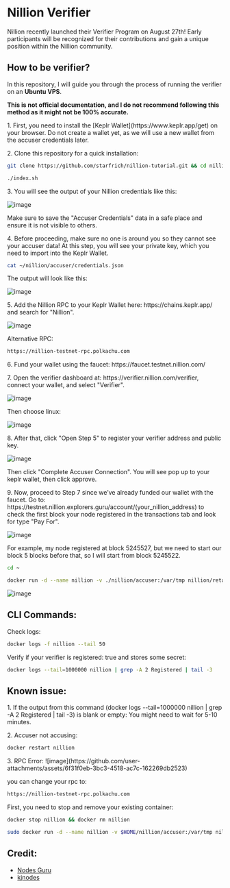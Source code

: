 # Nillion Verifier
Nillion recently launched their Verifier Program on August 27th! Early participants will be recognized for their contributions and gain a unique position within the Nillion community.

## How to be verifier?
In this repository, I will guide you through the process of running the verifier on an <b>Ubuntu VPS</b>.

<b>This is not official documentation, and I do not recommend following this method as it might not be 100% accurate.</b>
<p>
1. First, you need to install the [Keplr Wallet](https://www.keplr.app/get) on your browser. Do not create a wallet yet, as we will use a new wallet from the accuser credentials later.
</p>
<p>
2. Clone this repository for a quick installation:

```bash
git clone https://github.com/starfrich/nillion-tutorial.git && cd nillion-tutorial/ && chmod +x index.sh
```
```bash
./index.sh
```
</p>
<p>
3. You will see the output of your Nillion credentials like this:

![image](https://github.com/user-attachments/assets/51ef0ca8-c3de-4c2b-aa3c-ca768c726d3f)

Make sure to save the "Accuser Credentials" data in a safe place and ensure it is not visible to others.
</p>
<p>
4. Before proceeding, make sure no one is around you so they cannot see your accuser data! At this step, you will see your private key, which you need to import into the Keplr Wallet.

```bash
cat ~/nillion/accuser/credentials.json
```

The output will look like this:

![image](https://github.com/user-attachments/assets/bce6ff8f-4ee4-4ba5-800d-b4db041a47a7)
</p>
<p>
5. Add the Nillion RPC to your Keplr Wallet here: https://chains.keplr.app/ and search for "Nillion".

![image](https://github.com/user-attachments/assets/90f1befb-a640-4cdb-ac8b-e90e69a3d499)

Alternative RPC: 
```bash
https://nillion-testnet-rpc.polkachu.com
```
</p>
<p>
6. Fund your wallet using the faucet: https://faucet.testnet.nillion.com/
</p>
<p>
7. Open the verifier dashboard at: https://verifier.nillion.com/verifier, connect your wallet, and select "Verifier".

![image](https://github.com/user-attachments/assets/6c7f267d-f9ec-484f-937c-7f50addc0b61)

Then choose linux:

![image](https://github.com/user-attachments/assets/6e7bf611-39ce-4da4-a24f-063beab68d40)
</p>
<p>
8. After that, click "Open Step 5" to register your verifier address and public key.

![image](https://github.com/user-attachments/assets/4f69c0a2-8d0f-4b1b-a00a-3b78413d138e)

Then click "Complete Accuser Connection". You will see pop up to your keplr wallet, then click approve.
</p>
<p>
9. Now, proceed to Step 7 since we’ve already funded our wallet with the faucet. Go to: https://testnet.nillion.explorers.guru/account/(your_nillion_address) to check the first block your node registered in the transactions tab and look for type "Pay For".

![image](https://github.com/user-attachments/assets/e334d6ee-377f-49f1-a8e3-13bc116c3e94)

For example, my node registered at block 5245527, but we need to start our block 5 blocks before that, so I will start from block 5245522.

```bash
cd ~
```
```bash
docker run -d --name nillion -v ./nillion/accuser:/var/tmp nillion/retailtoken-accuser:v1.0.0 accuse --rpc-endpoint "https://testnet-nillion-rpc.lavenderfive.com" --block-start 5245522
```
![image](https://github.com/user-attachments/assets/216d8d02-e67f-40c7-b423-4b3775b829cf)
</p>

## CLI Commands:

<p>
Check logs:

```bash
docker logs -f nillion --tail 50
```
</p>
<p>
Verify if your verifier is registered: true and stores some secret:

```bash
docker logs --tail=1000000 nillion | grep -A 2 Registered | tail -3
```
</p>

## Known issue:
<p>
1. If the output from this command (docker logs --tail=1000000 nillion | grep -A 2 Registered | tail -3) is blank or empty: You might need to wait for 5-10 minutes.
</p>

<p>
2. Accuser not accusing:

```bash
docker restart nillion
```
</p>
<p>
3. RPC Error:
![image](https://github.com/user-attachments/assets/6f31f0eb-3bc3-4518-ac7c-162269db2523)

you can change your rpc to: 

```bash
https://nillion-testnet-rpc.polkachu.com
```

First, you need to stop and remove your existing container:
```bash
docker stop nillion && docker rm nillion
```
```bash
sudo docker run -d --name nillion -v $HOME/nillion/accuser:/var/tmp nillion/retailtoken-accuser:v1.0.0 accuse --rpc-endpoint "https://nillion-testnet-rpc.polkachu.com" --block-start (your_latest_block)
```
</p>

## Credit:
- [Nodes Guru](https://nodes.guru/testnets/nillion/setup-guide/en)
- [kjnodes](https://services.kjnodes.com/)